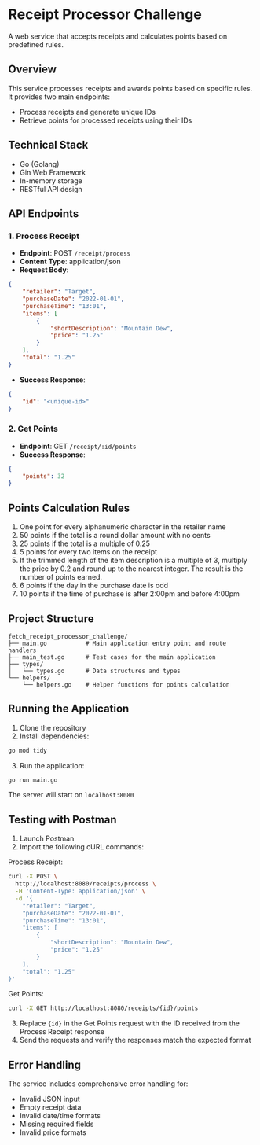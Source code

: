 # Receipt Processor Challenge

A web service that accepts receipts and calculates points based on predefined rules.

## Overview

This service processes receipts and awards points based on specific rules. It provides two main endpoints:
- Process receipts and generate unique IDs
- Retrieve points for processed receipts using their IDs

## Technical Stack

- Go (Golang)
- Gin Web Framework
- In-memory storage
- RESTful API design

## API Endpoints

### 1. Process Receipt
- **Endpoint**: POST `/receipt/process`
- **Content Type**: application/json
- **Request Body**:
```json
{
    "retailer": "Target",
    "purchaseDate": "2022-01-01",
    "purchaseTime": "13:01",
    "items": [
        {
            "shortDescription": "Mountain Dew",
            "price": "1.25"
        }
    ],
    "total": "1.25"
}
```
- **Success Response**: 
```json
{
    "id": "<unique-id>"
}
```

### 2. Get Points
- **Endpoint**: GET `/receipt/:id/points`
- **Success Response**:
```json
{
    "points": 32
}
```

## Points Calculation Rules

1. One point for every alphanumeric character in the retailer name
2. 50 points if the total is a round dollar amount with no cents
3. 25 points if the total is a multiple of 0.25
4. 5 points for every two items on the receipt
5. If the trimmed length of the item description is a multiple of 3, multiply the price by 0.2 and round up to the nearest integer. The result is the number of points earned.
6. 6 points if the day in the purchase date is odd
7. 10 points if the time of purchase is after 2:00pm and before 4:00pm

## Project Structure

```
fetch_receipt_processor_challenge/
├── main.go           # Main application entry point and route handlers
├── main_test.go      # Test cases for the main application
├── types/
│   └── types.go      # Data structures and types
└── helpers/
    └── helpers.go    # Helper functions for points calculation
```

## Running the Application

1. Clone the repository
2. Install dependencies:
```bash
go mod tidy
```
3. Run the application:
```bash
go run main.go
```
The server will start on `localhost:8080`

## Testing with Postman

1. Launch Postman
2. Import the following cURL commands:

Process Receipt:
```bash
curl -X POST \
  http://localhost:8080/receipts/process \
  -H 'Content-Type: application/json' \
  -d '{
    "retailer": "Target",
    "purchaseDate": "2022-01-01",
    "purchaseTime": "13:01",
    "items": [
        {
            "shortDescription": "Mountain Dew",
            "price": "1.25"
        }
    ],
    "total": "1.25"
}'
```

Get Points:
```bash
curl -X GET http://localhost:8080/receipts/{id}/points
```

3. Replace `{id}` in the Get Points request with the ID received from the Process Receipt response
4. Send the requests and verify the responses match the expected format

## Error Handling

The service includes comprehensive error handling for:
- Invalid JSON input
- Empty receipt data
- Invalid date/time formats
- Missing required fields
- Invalid price formats
